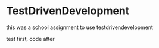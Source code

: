 # TestDrivenDevelopment
 
this was a school assignment to use testdrivendevelopment

test first, code after
